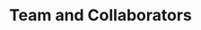 ---
# An instance of the People widget.
# Documentation: https://wowchemy.com/docs/page-builder/
widget: people

# This file represents a page section.
headless: true

# Order that this section appears on the page.
weight: 95

title: Team and Collaborators
subtitle:

content:
  # Choose which groups/teams of users to display.
  #   Edit `user_groups` in each user's profile to add them to one or more of these groups.
  user_groups:
    - Master students
    - PhD students
    - Guest researchers
    - MIT-IBM collaborators
    - Alumni
    - Openings
design:
  show_interests: false
  show_role: true
  show_social: true
---